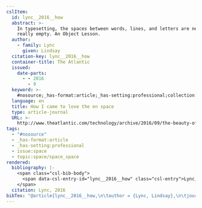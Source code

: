 ```yaml
---
cslItem:
  id: lync__2016__how
  abstract: >-
    In typesetting, the spaces between words, lines, and letters are never
    really empty. An Object Lesson.
  author:
    - family: Lync
      given: Lindsay
  citation-key: lync__2016__how
  container-title: The Atlantic
  issued:
    date-parts:
      - - 2016
        - 9
  keyword: >-
    #nosource;_has-format:article;_has-setting:professional;collection::space::space_space
  language: en
  title: How I came to love the en space
  type: article-journal
  URL: >-
    http://www.theatlantic.com/technology/archive/2016/09/the-beauty-of-the-en-space/499337/
tags:
  - "#nosource"
  - _has-format:article
  - _has-setting:professional
  - issue:space
  - topic:space/space_space
rendered:
  bibliography: |-
    <span class="csl-bib-body">
      <span data-csl-entry-id="lync__2016__how" class="csl-entry">Lync, L. 2016. How I came to love the en space. <i>The Atlantic</i>. <a href='http://www.theatlantic.com/technology/archive/2016/09/the-beauty-of-the-en-space/499337/'>http://www.theatlantic.com/technology/archive/2016/09/the-beauty-of-the-en-space/499337/</a></span>
    </span>
  citation: Lync, 2016
bibTex: "@article{lync__2016__how,\n\tauthor = {Lync, Lindsay},\n\tjournal = {The Atlantic},\n\tyear = {2016},\n\tmonth = {9},\n\ttitle = {How {I} came to love the en space},\n\thowpublished = {http://www.theatlantic.com/technology/archive/2016/09/the-beauty-of-the-en-space/499337/},\n}\n\n"
---
```

